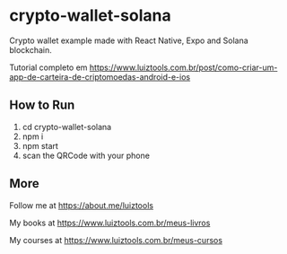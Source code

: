 # crypto-wallet-solana

Crypto wallet example made with React Native, Expo and Solana blockchain.

Tutorial completo em https://www.luiztools.com.br/post/como-criar-um-app-de-carteira-de-criptomoedas-android-e-ios

## How to Run

1. cd crypto-wallet-solana
2. npm i
3. npm start
4. scan the QRCode with your phone

## More

Follow me at https://about.me/luiztools

My books at https://www.luiztools.com.br/meus-livros

My courses at https://www.luiztools.com.br/meus-cursos